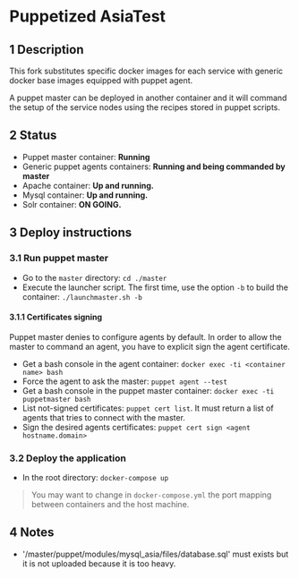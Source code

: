 # Puppetized AsiaTest

## 1 Description

This fork substitutes specific docker images for each service with generic docker base images equipped with puppet agent.

A puppet master can be deployed in another container and it will command the setup of the service nodes using the recipes stored in puppet scripts.

## 2 Status

- Puppet master container: __Running__
- Generic puppet agents containers: __Running and being commanded by master__
- Apache container: __Up and running.__
- Mysql container: __Up and running.__
- Solr container: __ON GOING.__

## 3 Deploy instructions

### 3.1 Run puppet master
- Go to the `master` directory: `cd ./master`
- Execute the launcher script. The first time, use the option `-b` to build the container: `./launchmaster.sh -b`

#### 3.1.1 Certificates signing
Puppet master denies to configure agents by default. In order to allow the master to command an agent, you have to explicit sign the agent certificate.
- Get a bash console in the agent container: `docker exec -ti <container name> bash`
- Force the agent to ask the master: `puppet agent --test`
- Get a bash console in the puppet master container: `docker exec -ti puppetmaster bash`
- List not-signed certificates: `puppet cert list`. It must return a list of agents that tries to connect with the master.
- Sign the desired agents certificates: `puppet cert sign <agent hostname.domain>`


### 3.2 Deploy the application
- In the root directory: `docker-compose up`
> You may want to change in `docker-compose.yml` the port mapping between containers and the host machine.


## 4 Notes

- '/master/puppet/modules/mysql_asia/files/database.sql' must exists but it is not uploaded because it is too heavy.
